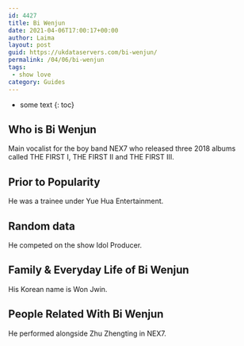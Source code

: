 ```yaml
---
id: 4427
title: Bi Wenjun
date: 2021-04-06T17:00:17+00:00
author: Laima
layout: post
guid: https://ukdataservers.com/bi-wenjun/
permalink: /04/06/bi-wenjun
tags:
 - show love
category: Guides
---
```


* some text
{: toc}


## Who is Bi Wenjun
                  
                  
                  
Main vocalist for the boy band NEX7 who released three 2018 albums called THE FIRST I, THE FIRST II and THE FIRST III.
                  
              
            
              
            
                
                
                
## Prior to Popularity
                  
                  
                  
He was a trainee under Yue Hua Entertainment.
                  
              
            
              
            
                
                
                
## Random data
                  
                  
                  
He competed on the show Idol Producer.
                  
              
            
              
            
                
                
                
## Family & Everyday Life of Bi Wenjun
                  
                  
                  
His Korean name is Won Jwin.
                  
              
            
              
            
                
                
                
## People Related With Bi Wenjun
                  
                  
                  
He performed alongside Zhu Zhengting in NEX7.
                  
              
            
              
            
                
              
            
              
              
            
            
              
            
          
          
          